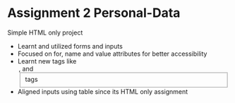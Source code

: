 # Assignment 2 Personal-Data
Simple HTML only project  
- Learnt and utilized forms and inputs  
- Focused on for, name and value attributes for better accessibility  
- Learnt new tags like <legend>, and <fieldset> tags  
- Aligned inputs using table since its HTML only assignment  
